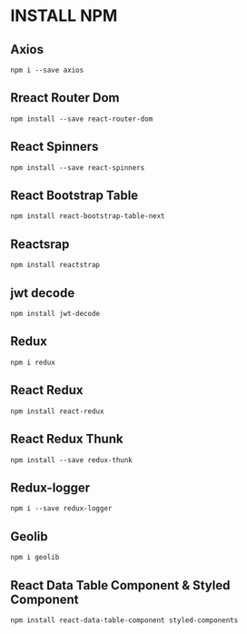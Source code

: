 # INSTALL NPM

## Axios
`npm i --save axios`

## Rreact Router Dom
`npm install --save react-router-dom`

## React Spinners
`npm install --save react-spinners`

## React Bootstrap Table 
`npm install react-bootstrap-table-next`

## Reactsrap
`npm install reactstrap`

## jwt decode
`npm install jwt-decode`

## Redux
`npm i redux`

## React Redux
`npm install react-redux`

## React Redux Thunk
`npm install --save redux-thunk`

## Redux-logger
`npm i --save redux-logger`

## Geolib
`npm i geolib`

## React Data Table Component & Styled Component
`npm install react-data-table-component styled-components`